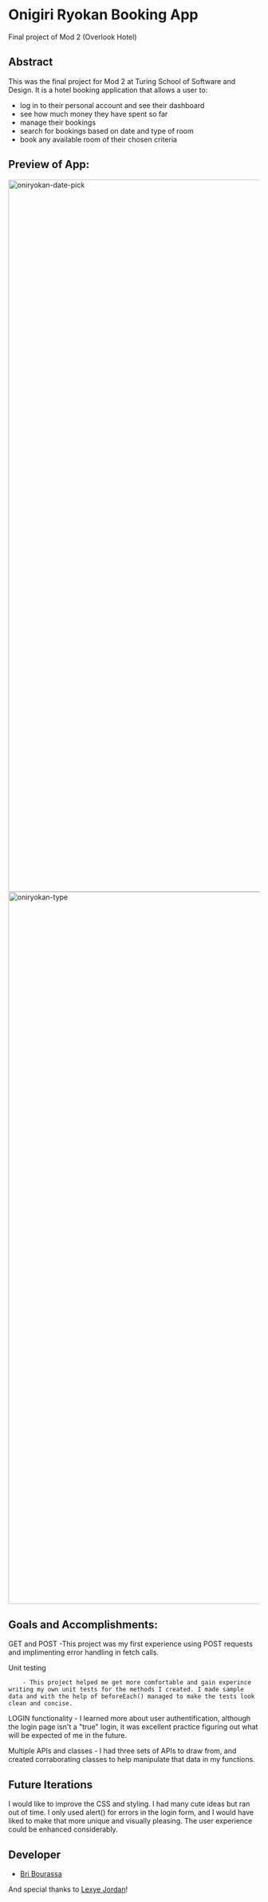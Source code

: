  
 # Onigiri Ryokan Booking App #
Final project of Mod 2 (Overlook Hotel)


## Abstract ##
This was the final project for Mod 2 at Turing School of Software and Design. It is a hotel booking application that allows a user to:
    
- log in to their personal account and see their dashboard
- see how much money they have spent so far
- manage their bookings 
- search for bookings based on date and type of room
- book any available room of their chosen criteria


## Preview of App: ##

<img width="1424" alt="oniryokan-date-pick" src="https://user-images.githubusercontent.com/111149043/223549924-5f702275-334a-48a3-89a7-ccf1394e6027.png">

<img width="1424" alt="oniryokan-type" src="https://user-images.githubusercontent.com/111149043/223549954-a771689f-661b-4dfc-a117-11e2f26542a5.png">


## Goals and Accomplishments: ##

GET and POST
        -This project was my first experience using POST requests and implimenting error handling in fetch calls.

Unit testing

        - This project helped me get more comfortable and gain experince writing my own unit tests for the methods I created. I made sample data and with the help of beforeEach() managed to make the tests look clean and concise.
 
LOGIN functionality
       - I learned more about user authentification, although the login page isn't a "true" login, it was excellent practice figuring out what will be expected of me in the future.


Multiple APIs and classes
       - I had three sets of APIs to draw from, and created corraborating classes to help manipulate that data in my functions.


## Future Iterations ##

I would like to improve the CSS and styling. I had many cute ideas but ran out of time. I only used alert() for errors in the login form, and I would have liked to make that more unique and visually pleasing. The user experience could be enhanced considerably.


## Developer
- [Bri Bourassa](https://github.com/BriBourassa)

And special thanks to [Lexye Jordan](https://github.com/Lexyful)!
